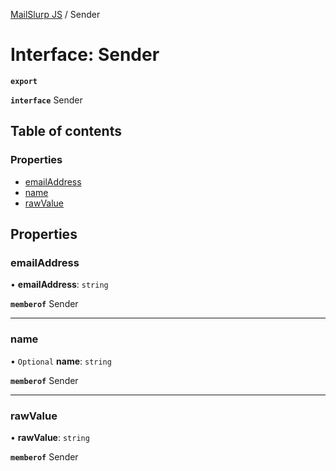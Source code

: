 [MailSlurp JS](../README.md) / Sender

# Interface: Sender

**`export`**

**`interface`** Sender

## Table of contents

### Properties

- [emailAddress](Sender.md#emailaddress)
- [name](Sender.md#name)
- [rawValue](Sender.md#rawvalue)

## Properties

### emailAddress

• **emailAddress**: `string`

**`memberof`** Sender

___

### name

• `Optional` **name**: `string`

**`memberof`** Sender

___

### rawValue

• **rawValue**: `string`

**`memberof`** Sender
